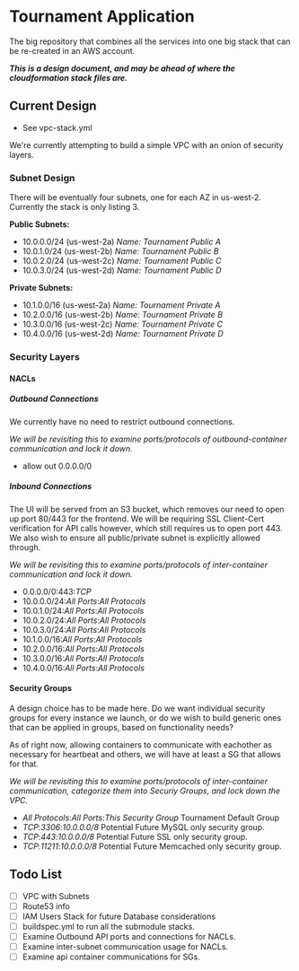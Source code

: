 # Tournament Application
The big repository that combines all the services into one big stack that can be re-created in an AWS account.

**_This is a design document, and may be ahead of where the cloudformation stack files are._**

## Current Design

* See vpc-stack.yml

We're currently attempting to build a simple VPC with an onion of security layers.

### Subnet Design

There will be eventually four subnets, one for each AZ in us-west-2. Currently the stack is only listing 3.

**Public Subnets:**

* 10.0.0.0/24 (us-west-2a) _Name: Tournament Public A_
* 10.0.1.0/24 (us-west-2b) _Name: Tournament Public B_
* 10.0.2.0/24 (us-west-2c) _Name: Tournament Public C_
* 10.0.3.0/24 (us-west-2d) _Name: Tournament Public D_

**Private Subnets:**

* 10.1.0.0/16 (us-west-2a) _Name: Tournament Private A_
* 10.2.0.0/16 (us-west-2b) _Name: Tournament Private B_
* 10.3.0.0/16 (us-west-2c) _Name: Tournament Private C_
* 10.4.0.0/16 (us-west-2d) _Name: Tournament Private D_

### Security Layers

#### NACLs

##### Outbound Connections

We currently have no need to restrict outbound connections.

_We will be revisiting this to examine ports/protocols of outbound-container communication and lock it down._

* allow out 0.0.0.0/0

##### Inbound Connections

The UI will be served from an S3 bucket, which removes our need to open up port 80/443 for the frontend. We will be requiring SSL Client-Cert verification for API calls however, which still requires us to open port 443. We also wish to ensure all public/private subnet is explicitly allowed through.

_We will be revisiting this to examine ports/protocols of inter-container communication and lock it down._

* 0.0.0.0/0:443:_TCP_
* 10.0.0.0/24:_All Ports_:_All Protocols_
* 10.0.1.0/24:_All Ports_:_All Protocols_
* 10.0.2.0/24:_All Ports_:_All Protocols_
* 10.0.3.0/24:_All Ports_:_All Protocols_
* 10.1.0.0/16:_All Ports_:_All Protocols_
* 10.2.0.0/16:_All Ports_:_All Protocols_
* 10.3.0.0/16:_All Ports_:_All Protocols_
* 10.4.0.0/16:_All Ports_:_All Protocols_

#### Security Groups

A design choice has to be made here. Do we want individual security groups for every instance we launch, or do we wish to build generic ones that can be applied in groups, based on functionality needs?

As of right now, allowing containers to communicate with eachother as necessary for heartbeat and others, we will have at least a SG that allows for that.

_We will be revisiting this to examine ports/protocols of inter-container communication, categorize them into Securiy Groups, and lock down the VPC._

* _All Protocols_:_All Ports_:_This Security Group_ Tournament Default Group
* _TCP_:_3306_:_10.0.0.0/8_ Potential Future MySQL only security group.
* _TCP_:_443_:_10.0.0.0/8_ Potential Future SSL only security group.
* _TCP_:_11211_:_10.0.0.0/8_ Potential Future Memcached only security group.

## Todo List

- [ ] VPC with Subnets
- [ ] Route53 info
- [ ] IAM Users Stack for future Database considerations
- [ ] buildspec.yml to run all the submodule stacks.
- [ ] Examine Outbound API ports and connections for NACLs.
- [ ] Examine inter-subnet communication usage for NACLs.
- [ ] Examine api container communications for SGs.
